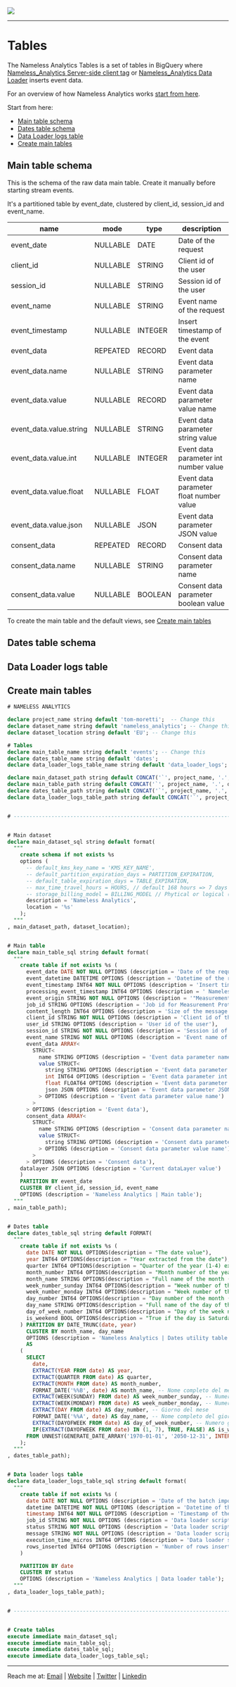 <picture>
  <source srcset="https://github.com/user-attachments/assets/6af1ff70-3abe-4890-a952-900a18589590" media="(prefers-color-scheme: dark)">
  <img src="https://github.com/user-attachments/assets/9d9a4e42-cd46-452e-9ea8-2c03e0289006">
</picture>

---

# Tables
The Nameless Analytics Tables is a set of tables in BigQuery where [Nameless_Analytics Server-side client tag](https://github.com/tommasomoretti/nameless-analytics-server-side-client-tag) or [Nameless_Analytics Data Loader](https://github.com/tommasomoretti/nameless-analytics-data-loader) inserts event data.

For an overview of how Nameless Analytics works [start from here](https://github.com/tommasomoretti/nameless-analytics).

Start from here:
- [Main table schema](#main-table-schema)
- [Dates table schema](#dates-table-schema)
- [Data Loader logs table](#data-loader-logs-table)
- [Create main tables](#create-main-tables)



## Main table schema

This is the schema of the raw data main table. Create it manually before starting stream events. 

It's a partitioned table by event_date, clustered by client_id, session_id and event_name.  

| name                    | mode     | type    | description                             |
|-------------------------|----------|---------|-----------------------------------------|
| event_date              | NULLABLE | DATE    | Date of the request                     |
| client_id               | NULLABLE | STRING  | Client id of the user                   |
| session_id              | NULLABLE | STRING  | Session id of the user                  |
| event_name              | NULLABLE | STRING  | Event name of the request               |
| event_timestamp         | NULLABLE | INTEGER | Insert timestamp of the event           |
| event_data              | REPEATED | RECORD  | Event data                              |
| event_data.name         | NULLABLE | STRING  | Event data parameter name               |
| event_data.value        | NULLABLE | RECORD  | Event data parameter value name         |
| event_data.value.string | NULLABLE | STRING  | Event data parameter string value       |
| event_data.value.int    | NULLABLE | INTEGER | Event data parameter int number value   |
| event_data.value.float  | NULLABLE | FLOAT   | Event data parameter float number value |
| event_data.value.json   | NULLABLE | JSON    | Event data parameter JSON value         |
| consent_data            | REPEATED | RECORD  | Consent data                            |
| consent_data.name       | NULLABLE | STRING  | Consent data parameter name             |
| consent_data.value      | NULLABLE | BOOLEAN | Consent data parameter boolean value    |

To create the main table and the default views, see [Create main tables](#create-main-tables)



## Dates table schema



## Data Loader logs table



## Create main tables

```sql
# NAMELESS ANALYTICS

declare project_name string default 'tom-moretti';  -- Change this
declare dataset_name string default 'nameless_analytics'; -- Change this
declare dataset_location string default 'EU'; -- Change this

# Tables
declare main_table_name string default 'events'; -- Change this
declare dates_table_name string default 'dates';
declare data_loader_logs_table_name string default 'data_loader_logs';

declare main_dataset_path string default CONCAT('`', project_name, '.', dataset_name, '`');
declare main_table_path string default CONCAT('`', project_name, '.', dataset_name, '.', main_table_name,'`');
declare dates_table_path string default CONCAT('`', project_name, '.', dataset_name, '.', dates_table_name,'`');
declare data_loader_logs_table_path string default CONCAT('`', project_name, '.', dataset_name, '.', data_loader_logs_table_name,'`');


# -------------------------------------------------------------------------------------------------------------------------------------------------------------------------------------


# Main dataset
declare main_dataset_sql string default format(
  """
    create schema if not exists %s
    options (
      -- default_kms_key_name = 'KMS_KEY_NAME',
      -- default_partition_expiration_days = PARTITION_EXPIRATION,
      -- default_table_expiration_days = TABLE_EXPIRATION,
      -- max_time_travel_hours = HOURS, // default 168 hours => 7 days 
      -- storage_billing_model = BILLING_MODEL // Phytical or logical (default)  
      description = 'Nameless Analytics',
      location = '%s'
    );
  """
, main_dataset_path, dataset_location);


# Main table
declare main_table_sql string default format(
  """
    create table if not exists %s (
      event_date DATE NOT NULL OPTIONS (description = 'Date of the request'),
      event_datetime DATETIME OPTIONS (description = 'Datetime of the request'),
      event_timestamp INT64 NOT NULL OPTIONS (description = 'Insert timestamp of the event'),
      processing_event_timestamp INT64 OPTIONS (description = ' Nameless Analytics Server-side Client Tag received event timestamp when hits are sent from a website or a Measurement Protocol request. Script start execution timestamp if hits are imported by Nameless Analytics Data Loader.'),
      event_origin STRING NOT NULL OPTIONS (description = '"Measurement Protocol" if the hit comes from measurement protocol, "Website" if the hit comes from browser, "Batch" if the hit comes from data_loader script'),
      job_id STRING OPTIONS (description = 'Job id for Measurement Protocol hits or Batch imports'),
      content_length INT64 OPTIONS (description = 'Size of the message body, in bytes'),
      client_id STRING NOT NULL OPTIONS (description = 'Client id of the user'),
      user_id STRING OPTIONS (description = 'User id of the user'),
      session_id STRING NOT NULL OPTIONS (description = 'Session id of the user'),
      event_name STRING NOT NULL OPTIONS (description = 'Event name of the request'),
      event_data ARRAY<
        STRUCT<
          name STRING OPTIONS (description = 'Event data parameter name'),
          value STRUCT<
            string STRING OPTIONS (description = 'Event data parameter string value'),
            int INT64 OPTIONS (description = 'Event data parameter int number value'),
            float FLOAT64 OPTIONS (description = 'Event data parameter float number value'),
            json JSON OPTIONS (description = 'Event data parameter JSON value')
          > OPTIONS (description = 'Event data parameter value name')
        >
      > OPTIONS (description = 'Event data'),
      consent_data ARRAY<
        STRUCT<
          name STRING OPTIONS (description = 'Consent data parameter name'),
          value STRUCT<
            string STRING OPTIONS (description = 'Consent data parameter string value')
          > OPTIONS (description = 'Consent data parameter value name')
        >
      > OPTIONS (description = 'Consent data'),
    datalayer JSON OPTIONS (description = 'Current dataLayer value')
    )
    PARTITION BY event_date
    CLUSTER BY client_id, session_id, event_name
    OPTIONS (description = 'Nameless Analytics | Main table');
  """
, main_table_path);


# Dates table
declare dates_table_sql string default FORMAT(
  """
    create table if not exists %s (
      date DATE NOT NULL OPTIONS(description = "The date value"),
      year INT64 OPTIONS(description = "Year extracted from the date"),
      quarter INT64 OPTIONS(description = "Quarter of the year (1-4) extracted from the date"),
      month_number INT64 OPTIONS(description = "Month number of the year (1-12) extracted from the date"),
      month_name STRING OPTIONS(description = "Full name of the month (e.g., January) extracted from the date"),
      week_number_sunday INT64 OPTIONS(description = "Week number of the year, starting on Sunday"),
      week_number_monday INT64 OPTIONS(description = "Week number of the year, starting on Monday"),  
      day_number INT64 OPTIONS(description = "Day number of the month (1-31)"),
      day_name STRING OPTIONS(description = "Full name of the day of the week (e.g., Monday)"),
      day_of_week_number INT64 OPTIONS(description = "Day of the week number (1 for Monday, 7 for Sunday)"),
      is_weekend BOOL OPTIONS(description = "True if the day is Saturday or Sunday")
    ) PARTITION BY DATE_TRUNC(date, year)
      CLUSTER BY month_name, day_name
      OPTIONS (description = 'Nameless Analytics | Dates utility table')
      AS
    (
      SELECT 
        date,
        EXTRACT(YEAR FROM date) AS year,
        EXTRACT(QUARTER FROM date) AS quarter,
        EXTRACT(MONTH FROM date) AS month_number,
        FORMAT_DATE('%%B', date) AS month_name, -- Nome completo del mese
        EXTRACT(WEEK(SUNDAY) FROM date) AS week_number_sunday, -- Numero settimana (domenica inizio)
        EXTRACT(WEEK(MONDAY) FROM date) AS week_number_monday, -- Numero settimana (lunedì inizio)
        EXTRACT(DAY FROM date) AS day_number, -- Giorno del mese
        FORMAT_DATE('%%A', date) AS day_name, -- Nome completo del giorno
        EXTRACT(DAYOFWEEK FROM date) AS day_of_week_number, -- Numero giorno della settimana (1 = domenica)
        IF(EXTRACT(DAYOFWEEK FROM date) IN (1, 7), TRUE, FALSE) AS is_weekend -- Sabato o domenica
      FROM UNNEST(GENERATE_DATE_ARRAY('1970-01-01', '2050-12-31', INTERVAL 1 DAY)) AS date
    );
  """
, dates_table_path);


# Data loader logs table
declare data_loader_logs_table_sql string default format(
  """
    create table if not exists %s (
      date DATE NOT NULL OPTIONS (description = 'Date of the batch import'),
      datetime DATETIME NOT NULL OPTIONS (description = 'Datetime of the batch import'),
      timestamp INT64 NOT NULL OPTIONS (description = 'Timestamp of the batch import'),
      job_id STRING NOT NULL OPTIONS (description = 'Data loader script execution job id'),
      status STRING NOT NULL OPTIONS (description = 'Data loader script execution status'),
      message STRING NOT NULL OPTIONS (description = 'Data loader script execution result'),
      execution_time_micros INT64 OPTIONS (description = 'Data loader script execution time'),
      rows_inserted INT64 OPTIONS (description = 'Number of rows inserted')
    ) 

    PARTITION BY date
    CLUSTER BY status
    OPTIONS (description = 'Nameless Analytics | Data loader table');
  """
, data_loader_logs_table_path);


# -------------------------------------------------------------------------------------------------------------------------------------------------------------------------------------


# Create tables 
execute immediate main_dataset_sql;
execute immediate main_table_sql;
execute immediate dates_table_sql;
execute immediate data_loader_logs_table_sql;
```

---

Reach me at: [Email](mailto:hello@tommasomoretti.com) | [Website](https://tommasomoretti.com/?utm_source=github.com&utm_medium=referral&utm_campaign=nameless_analytics) | [Twitter](https://twitter.com/tommoretti88) | [Linkedin](https://www.linkedin.com/in/tommasomoretti/)
